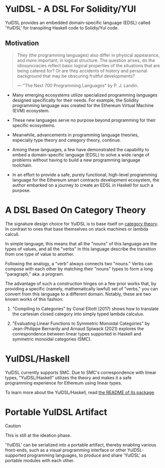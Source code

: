 YulDSL - A DSL For Solidity/YUl
===============================

YulDSL provides an embedded domain-specific language (EDSL) called 'YulDSL' for transpiling Haskell code to Solidiy/Yul
code.

Motivation
----------

> They (the programming languages) also differ in physical appearance, and more important, in logical structure. The
> question arises, do the idiosyncracies reflect basic logical properties of the situations that are being catered for?
> Or are they accidents of history and personal background that may be obscuring fruitful developments?
>
> — "The Next 700 Programming Languages" by P. J. Landin.

* Many emerging ecosystems utilize specialized programming languages designed specifically for their needs. For example,
  the Solidity programming language was created for the Ethereum Virtual Machine (EVM) ecosystem.

* These new languages serve no purpose beyond programming for their specific ecosystems.

* Meanwhile, advancements in programming language theories, especially type theory and category theory, continue.

* Among these languages, a few have demonstrated the capability to embed a domain-specific language (EDSL) to solve a
  wide range of problems without having to build a new programming language toolchain.

* In an effort to provide a safe, purely functional, high-level programming language for the Ethereum smart contracts
  development ecosystem, the author embarked on a journey to create an EDSL in Haskell for such a purpose.

A DSL Based On Category Theory
========================

The signature design choice for YulDSL is to base itself on [category
theory](https://ncatlab.org/nlab/show/category+theory). In contrast to ones that base themselves on stack machines or
lambda calculi.

In simple language, this means that all the "nouns" of this language are the types of values, and all the "verbs" in
this language describe the transition from one type of value to another.

Following the analogy, a "verb" always connects two "nouns." Verbs can compose with each other by matching their "nouns"
types to form a long "paragraph," aka. a program.

The advantage of such a construction hinges on a few prior works that, by providing a specific (namely, mathematically
lawful) set of "verbs," you can convert from this language to a different domain. Notably, these are two known works of
this fashion:

1) "Compiling to Categories" by Conal Elliott (2017) shows how to translate the cartesian closed category into simply
typed lambda calculus.

2) "Evaluating Linear Functions to Symmetric Monoidal Categories" by Jean-Philippe Bernardy and Arnaud Spiwack (2021)
explores the correspondence between linear types supported in Haskell and symmetric monoidal categories (SMC).

YulDSL/Haskell
===========

YulDSL currently supports SMC. Due to SMC's correspondence with linear types, "YulDSL/Haskell" utilizes the theory and
makes it a safe programming experience for Ethereum using linear types.

To learn more about the YulDSL/Haskell, read [the README of its package](../yul-dsl-linear-smc/README.md).

Portable YulDSL Artifact
========================

> [!Caution]
>
> This is still at the ideation phase.

'YulDSL' can be serialized into a portable artifact, thereby enabling various front-ends, such as a visual programming
interface or other YulDSL-supported programming languages, to produce and share 'YulDSL' as portable modules with each
other.
